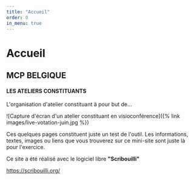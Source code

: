 ```yaml
---
title: "Accueil"
order: 0
in_menu: true
---
```

# Accueil
## MCP BELGIQUE
#### LES ATELIERS CONSTITUANTS
L'organisation d'atelier constituant à pour but de…

![Capture d'écran d'un atelier constituant en visioconférence]({% link images/live-votation-juin.jpg %})

Ces quelques pages constituent juste un test de l'outil. Les informations, textes, images ou liens que vous trouverez sur ce mini-site sont juste là pour l'exercice.

Ce site a été réalisé avec le logiciel libre **"Scribouilli"**

https://scribouilli.org/ 